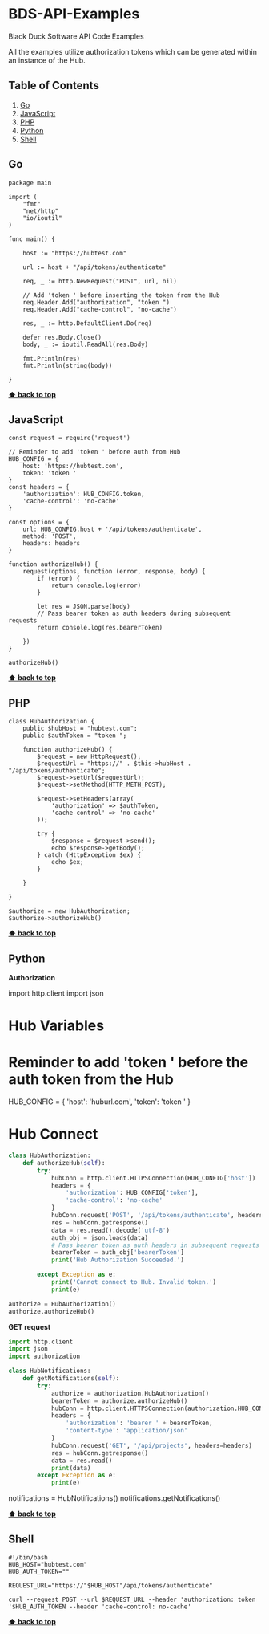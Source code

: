 # BDS-API-Examples

Black Duck Software API Code Examples

All the examples utilize authorization tokens which can be generated within an instance of the Hub.

## Table of Contents

  1. [Go](#go)
  1. [JavaScript](#javascript)
  1. [PHP](#php)
  1. [Python](#python)
  1. [Shell](#shell)

## Go

  <a name="go"></a>

    package main

    import (
        "fmt"
        "net/http"
        "io/ioutil"
    )

    func main() {

        host := "https://hubtest.com"

        url := host + "/api/tokens/authenticate"

        req, _ := http.NewRequest("POST", url, nil)

        // Add 'token ' before inserting the token from the Hub
        req.Header.Add("authorization", "token ")
        req.Header.Add("cache-control", "no-cache")

        res, _ := http.DefaultClient.Do(req)

        defer res.Body.Close()
        body, _ := ioutil.ReadAll(res.Body)

        fmt.Println(res)
        fmt.Println(string(body))

    }

**[⬆ back to top](#table-of-contents)**

## JavaScript

  <a name="javascript"></a>

    const request = require('request')

    // Reminder to add 'token ' before auth from Hub
    HUB_CONFIG = {
        host: 'https://hubtest.com',
        token: 'token '
    }
    const headers = {
        'authorization': HUB_CONFIG.token,
        'cache-control': 'no-cache'
    }

    const options = {
        url: HUB_CONFIG.host + '/api/tokens/authenticate',
        method: 'POST',
        headers: headers
    }

    function authorizeHub() {
        request(options, function (error, response, body) {
            if (error) {
                return console.log(error)
            }
            
            let res = JSON.parse(body)
            // Pass bearer token as auth headers during subsequent requests
            return console.log(res.bearerToken)

        })
    }

    authorizeHub()

**[⬆ back to top](#table-of-contents)**

## PHP

  <a name="php"></a>
  
    class HubAuthorization {
        public $hubHost = "hubtest.com";
        public $authToken = "token ";

        function authorizeHub() {
            $request = new HttpRequest();
            $requestUrl = "https://" . $this->hubHost . "/api/tokens/authenticate";
            $request->setUrl($requestUrl);
            $request->setMethod(HTTP_METH_POST);
    
            $request->setHeaders(array(
                'authorization' => $authToken,
                'cache-control' => 'no-cache'
            ));

            try {
                $response = $request->send();
                echo $response->getBody();
            } catch (HttpException $ex) {
                echo $ex;
            }

        }

    }

    $authorize = new HubAuthorization; 
    $authorize->authorizeHub()

**[⬆ back to top](#table-of-contents)**

## Python

  <a name="python--authorization"></a>
**Authorization**

import http.client
import json

# Hub Variables
# Reminder to add 'token ' before the auth token from the Hub

HUB_CONFIG = {
    'host': 'huburl.com',
    'token': 'token '
}

# Hub Connect
```python
class HubAuthorization:
    def authorizeHub(self):
        try:
            hubConn = http.client.HTTPSConnection(HUB_CONFIG['host'])
            headers = {
                'authorization': HUB_CONFIG['token'],
                'cache-control': 'no-cache'
            }
            hubConn.request('POST', '/api/tokens/authenticate', headers=headers)
            res = hubConn.getresponse()
            data = res.read().decode('utf-8')
            auth_obj = json.loads(data)
            # Pass bearer token as auth headers in subsequent requests
            bearerToken = auth_obj['bearerToken']
            print('Hub Authorization Succeeded.')

        except Exception as e:
            print('Cannot connect to Hub. Invalid token.')
            print(e)

authorize = HubAuthorization()
authorize.authorizeHub()
```

**GET request**

```python
import http.client
import json
import authorization

class HubNotifications:
    def getNotifications(self):
        try:
            authorize = authorization.HubAuthorization()
            bearerToken = authorize.authorizeHub()          
            hubConn = http.client.HTTPSConnection(authorization.HUB_CONFIG['host'])
            headers = {
                'authorization': 'bearer ' + bearerToken,
                'content-type': 'application/json'
            }
            hubConn.request('GET', '/api/projects', headers=headers)
            res = hubConn.getresponse()
            data = res.read()
            print(data)
        except Exception as e:
            print(e)
```
        
notifications = HubNotifications()
notifications.getNotifications()

**[⬆ back to top](#table-of-contents)**

## Shell

  <a name="shell"></a>
  
    #!/bin/bash
    HUB_HOST="hubtest.com"
    HUB_AUTH_TOKEN=""

    REQUEST_URL="https://"$HUB_HOST"/api/tokens/authenticate"

    curl --request POST --url $REQUEST_URL --header 'authorization: token '$HUB_AUTH_TOKEN --header 'cache-control: no-cache'

**[⬆ back to top](#table-of-contents)**